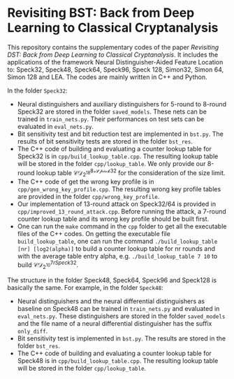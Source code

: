 # Revisiting BST: Back from Deep Learning to Classical Cryptanalysis

This repository contains the supplementary codes of the paper *Revisiting DST: Back from Deep Learning to Classical Cryptanalysis*. It includes the applications of the framework Neural Distinguisher-Aided Feature Location to: Speck32, Speck48, Speck64, Speck96, Speck 128, Simon32, Simon 64, Simon 128 and LEA. The codes are mainly written in C++ and Python.

In the folder `Speck32`:

* Neural distinguishers and auxiliary distinguishers for 5-round to 8-round Speck32 are stored in the folder `saved_models`. These nets can be trained in `train_nets.py`. Their performances on test sets can be evaluated in `eval_nets.py`.
* Bit sensitivity test and bit reduction test are implemented in `bst.py`. The results of bit sensitivity tests are stored in the folder `bst_res`.
* The C++ code of building and evaluating a counter lookup table for Speck32 is in `cpp/build_lookup_table.cpp`. The resulting lookup table will be stored in the folder `cpp/lookup_table`. We only provide our 8-round lookup table $\mathcal{CD^{8rSpeck32}_{2^{18}}}$ for the consideration of the size limit.
* The C++ code of get the wrong key profile is in `cpp/gen_wrong_key_profile.cpp`. The resulting wrong key profile tables are provided in the folder `cpp/wrong_key_profile`.
* Our implementation of 13-round attack on Speck32/64 is provided in `cpp/improved_13_round_attack.cpp`. Before running the attack, a 7-round counter lookup table and its wrong key profile should be built first.
* One can run the `make` command in the `cpp` folder to get all the executable files of the C++ codes. On getting the executable file `build_lookup_table`, one can run the command `./build_lookup_table [nr] [log2(alpha)]` to build a counter lookup table for nr rounds and with the average table entry alpha, e.g. `./build_lookup_table 7 10` to build $\mathcal{CD}^{7rSpeck32}_{2^{10}}$.

The structure in the folder Speck48, Speck64, Speck96 and Speck128 is basically the same. For example, in the folder `Speck48`:

* Neural distinguishers and the neural differential distinguishers as baseline on Speck48 can be trained in `train_nets.py` and evaluated in `eval_nets.py`. These distinguishers are stored in the folder `saved_models` and the file name of a neural differential distinguisher has the suffix `only_diff`. 
* Bit sensitivity test is implemented in `bst.py`. The results are stored in the folder `bst_res`.
* The C++ code of building and evaluating a counter lookup table for Speck48 is in `cpp/build_lookup_table.cpp`. The resulting lookup table will be stored in the folder `cpp/lookup_table`.

